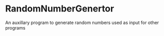 # RandomNumberGenertor
An auxillary program to generate random numbers used as input for other programs
